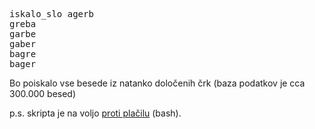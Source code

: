 <pre>iskalo_slo agerb
greba
garbe
gaber
bagre
bager</pre>

Bo poiskalo vse besede iz natanko določenih črk (baza podatkov je cca 300.000 besed)

p.s. skripta je na voljo [proti plačilu][1] (bash).

 [1]: /contact